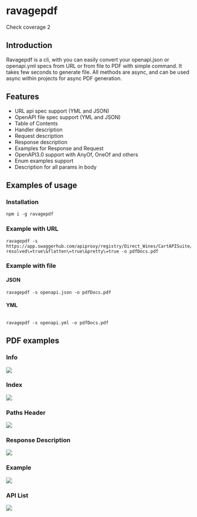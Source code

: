 # ravagepdf

Check coverage 2

## Introduction

Ravagepdf is a cli, with you can easily convert your openapi.json or openapi.yml specs from URL or from file to PDF with simple command. It takes few seconds to generate file. All methods are async, and can be used async within projects for async PDF generation.

## Features

* URL api spec support (YML and JSON)
* OpenAPI file spec support (YML and JSON)
* Table of Contents
* Handler description
* Request description
* Response description
* Examples for Response and Request
* OpenAPI3.0 support with AnyOf, OneOf and others
* Enum examples support
* Description for all params in body

## Examples of usage

### Installation

```console
npm i -g ravagepdf
```

### Example with URL

```console
ravagepdf -s https://app.swaggerhub.com/apiproxy/registry/Direct_Wines/CartAPISuite/1.7.0\?resolved\=true\&flatten\=true\&pretty\=true -o pdfDocs.pdf
```

### Example with file

#### JSON

```console
ravagepdf -s openapi.json -o pdfDocs.pdf
```

#### YML 

```console

ravagepdf -s openapi.yml -o pdfDocs.pdf
```

## PDF examples

### Info

![](https://github.com/MBHuman/ravagepdf/blob/main/images/info.png)

### Index

![](https://github.com/MBHuman/ravagepdf/blob/main/images/index.png)

### Paths Header

![](https://github.com/MBHuman/ravagepdf/blob/main/images/paths_header.png)

### Response Description

![](https://github.com/MBHuman/ravagepdf/blob/main/images/response_description.png)

### Example

![](https://github.com/MBHuman/ravagepdf/blob/main/images/example.png)

### API List

![](https://github.com/MBHuman/ravagepdf/blob/main/images/api_list.png)

